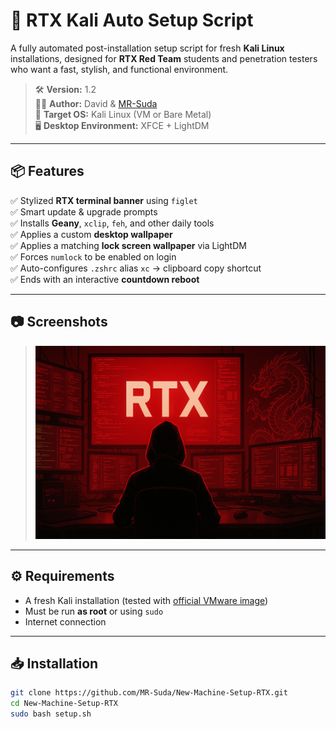 # 🚀 RTX Kali Auto Setup Script

A fully automated post-installation setup script for fresh **Kali Linux** installations, designed for **RTX Red Team** students and penetration testers who want a fast, stylish, and functional environment.

> 🛠️ **Version:** 1.2  
> 🧑‍💻 **Author:** David & [MR-Suda](https://github.com/MR-Suda)  
> 🎯 **Target OS:** Kali Linux (VM or Bare Metal)  
> 🖥️ **Desktop Environment:** XFCE + LightDM

---

## 📦 Features

✅ Stylized **RTX terminal banner** using `figlet`  
✅ Smart update & upgrade prompts  
✅ Installs **Geany**, `xclip`, `feh`, and other daily tools  
✅ Applies a custom **desktop wallpaper**  
✅ Applies a matching **lock screen wallpaper** via LightDM  
✅ Forces `numlock` to be enabled on login  
✅ Auto-configures `.zshrc` alias `xc` → clipboard copy shortcut  
✅ Ends with an interactive **countdown reboot**

---

## 📷 Screenshots

> ![RTX Banner Preview](https://github.com/MR-Suda/New-Machine-Setup-RTX/blob/main/Desktop_Wallpaper.png)

---

## ⚙️ Requirements

- A fresh Kali installation (tested with [official VMware image](https://www.kali.org/get-kali/#kali-virtual-machines))
- Must be run **as root** or using `sudo`
- Internet connection

---

## 📥 Installation

```bash
git clone https://github.com/MR-Suda/New-Machine-Setup-RTX.git
cd New-Machine-Setup-RTX
sudo bash setup.sh
